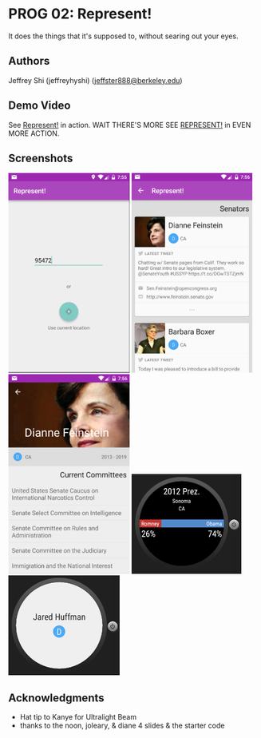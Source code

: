# PROG 02: Represent!

It does the things that it's supposed to, without searing out your eyes.

## Authors

Jeffrey Shi (jeffreyhyshi) ([jeffster888@berkeley.edu](mailto:jeffster888@berkeley.edu))

## Demo Video

See [Represent!](https://youtu.be/MaHlIHbE8ak) in action. WAIT THERE'S MORE SEE [REPRESENT!](https://youtu.be/Dfw2cW-dn9k) in EVEN MORE ACTION.

## Screenshots

<img src="screenshotsnew/welcome.png" height="400" alt="Screenshot"/>
<img src="screenshotsnew/list.png" height="400" alt="Screenshot"/>
<img src="screenshotsnew/detail.png" height="400" alt="Screenshot"/>
<img src="screenshotsnew/vote.png" height="200" alt="Screenshot"/>
<img src="screenshotsnew/congressman.png" height="200" alt="Screenshot"/>

## Acknowledgments

* Hat tip to Kanye for Ultralight Beam
* thanks to the noon, joleary, & diane 4 slides & the starter code
